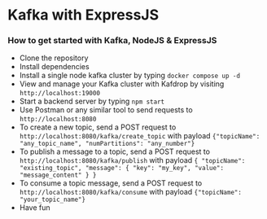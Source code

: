# Kafka with ExpressJS
### How to get started with Kafka, NodeJS & ExpressJS
- Clone the repository
- Install dependencies
- Install a single node kafka cluster by typing ```docker compose up -d``` 
- View and manage your Kafka cluster with Kafdrop by visiting ```http://localhost:19000```
- Start a backend server by typing ```npm start```
- Use Postman or any similar tool to send requests to ```http://localhost:8080```
- To create a new topic, send a POST request to ```http://localhost:8080/kafka/create_topic``` with payload
  `{"topicName": "any_topic_name", "numPartitions": "any_number"}`
- To publish a message to a topic, send a POST request to ```http://localhost:8080/kafka/publish``` with payload
  `{
      "topicName": "existing_topic",
      "message": {
                    "key": "my_key",
                    "value": "message_content"
      }
  }`
- To consume a topic message, send a POST request to ```http://localhost:8080/kafka/consume``` with payload ```{"topicName": "your_topic_name"}```
- Have fun

